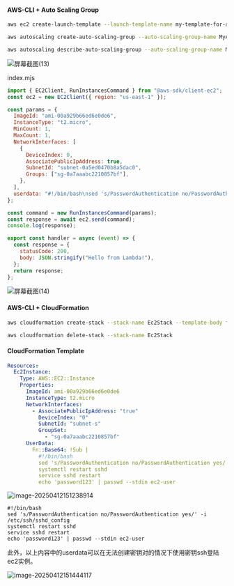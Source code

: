 #### AWS-CLI + Auto Scaling Group

```bash
aws ec2 create-launch-template --launch-template-name my-template-for-auto-scaling --version-description version1 --launch-template-data '{"ImageId":"ami-00a929b66ed6e0","InstanceType":"t2.micro"}'

aws autoscaling create-auto-scaling-group --auto-scaling-group-name MyASG --launch-template LaunchTemplateName=my-template-for-auto-scaling --min-size 1 --max-size 2 --vpc-zone-identifier "subnet-08a72517f7d5d8778,subnet-0757dc32d738f5a8f"

aws autoscaling describe-auto-scaling-group --auto-scaling-group-name MyASG
```

![屏幕截图(13)](C:\Users\lenovo\Pictures\Screenshots\屏幕截图(13).png)



index.mjs

```js
import { EC2Client, RunInstancesCommand } from "@aws-sdk/client-ec2";
const ec2 = new EC2Client({ region: "us-east-1" });

const params = {
  ImageId: "ami-00a929b66ed6e0de6",
  InstanceType: "t2.micro",
  MinCount: 1,
  MaxCount: 1,
  NetworkInterfaces: [
    {
      DeviceIndex: 0,
      AssociatePublicIpAddress: true,
      SubnetId: "subnet-0a5ed0470b8a5dac0",
      Groups: ["sg-0a7aaabc2210857bf"],
    },
  ],
  userdata: "#!/bin/bash\nsed 's/PasswordAuthentication no/PasswordAuthentication yes/' -i /etc/ssh/sshd_config\nsystemctl restart sshd\nservice sshd restart\n echo 'password123' | passwd --stdin ec2-user",
};

const command = new RunInstancesCommand(params);
const response = await ec2.send(command);
console.log(response);

export const handler = async (event) => {
  const response = {
    statusCode: 200,
    body: JSON.stringify("Hello from Lambda!"),
  };
  return response;
};
```

![屏幕截图(14)](C:\Users\lenovo\Pictures\Screenshots\屏幕截图(14).png)



#### AWS-CLI + CloudFormation

```bash
aws cloudformation create-stack --stack-name Ec2Stack --template-body file://./ec2.yaml

aws cloudformation delete-stack --stack-name Ec2Stack
```

#### CloudFormation Template

```yaml
Resources:
  Ec2Instance:
    Type: AWS::EC2::Instance
    Properties:
      ImageId: ami-00a929b66ed6e0de6
      InstanceType: t2.micro
      NetworkInterfaces:
        - AssociatePublicIpAddress: "true"
          DeviceIndex: "0"
          SubnetId: "subnet-s"
          GroupSet: 
            - "sg-0a7aaabc2210857bf"
      UserData: 
        Fn::Base64: !Sub |
          #!/bin/bash
          sed 's/PasswordAuthentication no/PasswordAuthentication yes/' -i /etc/ssh/sshd_config
          systemctl restart sshd
          service sshd restart
          echo 'password123' | passwd --stdin ec2-user
```

![image-20250412151238914](C:\Users\lenovo\AppData\Roaming\Typora\typora-user-images\image-20250412151238914.png)



```shell
#!/bin/bash
sed 's/PasswordAuthentication no/PasswordAuthentication yes/' -i /etc/ssh/sshd_config
systemctl restart sshd
service sshd restart
echo 'password123' | passwd --stdin ec2-user
```

此外，以上内容中的userdata可以在无法创建密钥对的情况下使用密钥ssh登陆ec2实例。

![image-20250412151444117](C:\Users\lenovo\AppData\Roaming\Typora\typora-user-images\image-20250412151444117.png)
